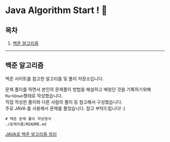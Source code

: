 # Java Algorithm Start ! 👋

## 목차
1. [백준 알고리즘](#백준-알고리즘)

---
## 백준 알고리즘

백준 사이트를 참고한 알고리즘 및 풀이 저장소입니다.<br>

문제 풀이를 하면서 본인의 문제풀이 방법을 해설하고 배웠던 것을 기록하기위해 ```MarkDown```형태로 작성했습니다. <br>
직접 작성한 풀이와 다른 사람의 풀이 등 참고해서 구성했습니다. <br>
주로 JAVA 를 사용해서 문제를 풀었습니다. 참고 부탁드립니다! :) <br>
```
# 백준 문제 풀이 작성형식
./문제이름/README.md 
```
[JAVA로 백준 알고리즘 정리](src/Baekjun/README.md) 